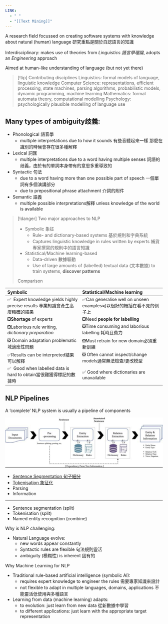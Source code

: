 ```yaml
---
LINK:
  - " "
  - "[[Text Mining]]"
---
```



A research field focussed on creating software systems with knowledge about natural (human) language 研究重點是關於自認語言的知識


Interdisciplinary: makes use of theories from *Linguistics 語言學理論*, adopts an *Engineering* approach



Aimed at human-like understanding of language (but not yet there)


> [!tip] Contributing disciplines
Linguistics: formal models of language, linguistic knowledge
Computer Science: representations, efficient processing, state machines, parsing
algorithms, probabilistic models, dynamic programming, machine learning
Mathematics: formal automata theory, computational modelling
Psychology: psychologically plausible modelling of language use


## Many types of ambiguity歧義:
- Phonological 語音學
	- multiple interpretations due to how it sounds 有些音聽起來一樣 那麼在識別的時候會存在很多種解釋
- Lexical 詞匯
	- multiple interpretations due to a word having multiple senses 詞語的歧義，由於有的單詞本身帶有的意思多重導致的
- Syntactic 句法
	- due to a word having more than one possible part of speech 一個單詞有多個演講部分
	-  due to prepositional phrase attachment 介詞的附件
- Semantic 語義
	- multiple possible interpretations解釋 unless knowledge of the world is available


> [!danger] Two major approaches to NLP
> - Symbolic 象征
> 	- Rule- and dictionary-based systems 基於規則和字典系統
> 	- Captures linguistic knowledge in rules written by experts 補貨專家撰寫的規則中的語言知識
> - Statistical/Machine learning-based 
> 	- Data-driven 數據驅動
> 	- Use of large amounts of (labelled) textual data (文本數據) to train systems, **discover patterns**
> 
> Comparison
>
| Symbolic                                                                                                                          | Statistical/Machine learning                                                                                               |
|:----------------------------------------------------------------------------------------------------------------------------------|:---------------------------------------------------------------------------------------------------------------------------|
| ✅&nbsp; Expert knowledge yields highly precise results 專業知識會產生高度精確的結果                                                      | ✅Can generalise well on unseen examples可以很好的概括在看不見的例子上                                                        |
| ❎**Shortage** of experts                                                                                                              | ❎Need **people for labelling**                                                                                                 |
| ❎Laborious rule writing, *dictionary preparation* | ❎Time consuming and laborious labelling 耗時且費力        |
| ❎ Domain adaptation problematic域適應性問題                                                                                              | ❎Must retrain for new domain必須重新訓練                                                                                               |
| ✅Results can be interpreted結果可以解釋                                                                                                       | ❎ Often cannot inspect/change models通常無法檢查/更改模型                                                                                  |
| ✅&nbsp; Good when labelled data is hard to obtain當很難獲得標記的數據時    | ✅ Good where dictionaries are unavailable |  



## NLP Pipelines
A ‘complete’ NLP system is usually a pipeline of components

![](PICTURE/introduction%20to%20NLP/f588106faba6d912b5e155643af0dd79_MD5.jpeg)

- [Sentence Segmentation 句子細分](Data%20Science/Natural%20Language%20Processing%20NLP/Sentence%20Segmentation%20句子細分.md)
- [Tokenisation 象征化](Data%20Science/Natural%20Language%20Processing%20NLP/Tokenisation%20象征化.md)
- Parsing
- Information


---

- Sentence segmentation (split)
- Tokenisation (split)
- Named entity recognition (combine)




Why is NLP challenging:
- Natural Language evolve:
	- new words appear constantly 
	- Syntactic rules are flexible 句法規則靈活
	- ambiguity (模糊性)  is inherent  固有的



Why Machine Learning for NLP 
- Traditional rule-based artificial intelligence (symbolic AI):  
	- requires expert knowledge to engineer the rules  需要專家知識來設計
	- not flexible to adapt in multiple languages, domains, applications 不能靈活低使用與多種語言
- Learning from data (machine learning) adapts:
	- to evolution: just learn from new data 從新數據中學習
	- to different applications: just learn with the appropriate target representation




